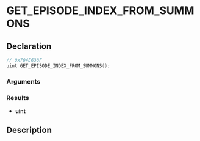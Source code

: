 # GET_EPISODE_INDEX_FROM_SUMMONS

## Declaration
```cpp
// 0x704E638F
uint GET_EPISODE_INDEX_FROM_SUMMONS();
```

### Arguments

### Results
- **uint**

## Description
